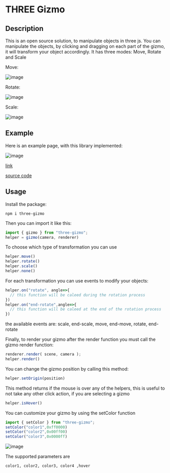
# THREE Gizmo

## Description

This is an open source solution, to manipulate objects in three js.
You can manipulate the objects, by clicking and dragging on each part of the gizmo, it will transform your object accordingly.
It has three modes: Move, Rotate and Scale


Move:

![image](https://github.com/Thiago099/three-guizmo/assets/66787043/ecd496f9-c9fa-42c5-9be4-230253295f30)

Rotate:

![image](https://github.com/Thiago099/three-guizmo/assets/66787043/76fbe30b-441b-4509-a145-d048388f1ce2)

Scale:

![image](https://github.com/Thiago099/three-guizmo/assets/66787043/80ec3dc7-3fe9-4529-b4b1-ad597b88193a)

## Example

Here is an example page, with this library implemented:

![image](https://github.com/Thiago099/three-guizmo/assets/66787043/88c5d079-0944-4423-853c-5c21d8d803cc)

[link](https://thiago099.github.io/three-gizmo-example/)

[source code](https://github.com/Thiago099/three-gizmo-example)

## Usage
Install the package:
```
npm i three-gizmo
```
Then you can import it like this:
```js
import { gizmo } from "three-gizmo";
helper = gizmo(camera, renderer)
```
To choose which type of transformation you can use
```js
helper.move()
helper.rotate()
helper.scale()
helper.none()
```
For each transformation you can use events to modify your objects:
```js
helper.on("rotate", angle=>{
  // this function will be caleed during the rotation process
})
helper.on("end-rotate",angle=>{
  // this function will be caleed at the end of the rotation process
})
```

the available events are: scale, end-scale, move, end-move, rotate, end-rotate

Finally, to render your gizmo after the render function you must call the gizmo render function:

```js
renderer.render( scene, camera );
helper.render()
```

You can change the gizmo position by calling this method:

```js
helper.setOrigin(position)
```
This method returns if the mouse is over any of the helpers, this is useful to not take any other click action, if you are selecting a gizmo

```js
helper.isHover()
```

You can customize your gizmo by using the setColor function

```js
import { setColor } from "three-gizmo";
setColor("color1",0xff0000)
setColor("color2",0x00ff00)
setColor("color3",0x0000ff)
```
![image](https://github.com/Thiago099/three-guizmo/assets/66787043/2a1c097a-4a46-4b8e-983d-6f859b413bd3)

The supported parameters are
```
color1, color2, color3, color4 ,hover
```
